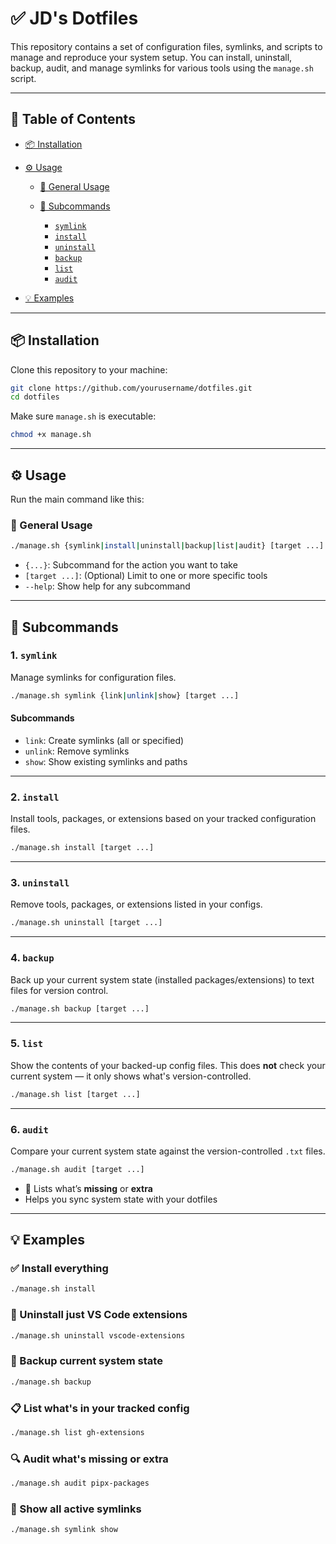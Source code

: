 # ✅ JD's Dotfiles

This repository contains a set of configuration files, symlinks, and scripts to manage and reproduce your system setup. You can install, uninstall, backup, audit, and manage symlinks for various tools using the `manage.sh` script.

---

## 📑 Table of Contents

* [📦 Installation](#-installation)
* [⚙️ Usage](#️-usage)

  * [🔧 General Usage](#-general-usage)
  * [🧩 Subcommands](#-subcommands)

    * [`symlink`](#1-symlink)
    * [`install`](#2-install)
    * [`uninstall`](#3-uninstall)
    * [`backup`](#4-backup)
    * [`list`](#5-list)
    * [`audit`](#6-audit)
* [💡 Examples](#-examples)

---

## 📦 Installation

Clone this repository to your machine:

```bash
git clone https://github.com/yourusername/dotfiles.git
cd dotfiles
```

Make sure `manage.sh` is executable:

```bash
chmod +x manage.sh
```

---

## ⚙️ Usage

Run the main command like this:

### 🔧 General Usage

```bash
./manage.sh {symlink|install|uninstall|backup|list|audit} [target ...]
```

* `{...}`: Subcommand for the action you want to take
* `[target ...]`: (Optional) Limit to one or more specific tools
* `--help`: Show help for any subcommand

---

## 🧩 Subcommands

### 1. `symlink`

Manage symlinks for configuration files.

```bash
./manage.sh symlink {link|unlink|show} [target ...]
```

#### Subcommands

* `link`: Create symlinks (all or specified)
* `unlink`: Remove symlinks
* `show`: Show existing symlinks and paths

---

### 2. `install`

Install tools, packages, or extensions based on your tracked configuration files.

```bash
./manage.sh install [target ...]
```

---

### 3. `uninstall`

Remove tools, packages, or extensions listed in your configs.

```bash
./manage.sh uninstall [target ...]
```

---

### 4. `backup`

Back up your current system state (installed packages/extensions) to text files for version control.

```bash
./manage.sh backup [target ...]
```

---

### 5. `list`

Show the contents of your backed-up config files. This does **not** check your current system — it only shows what's version-controlled.

```bash
./manage.sh list [target ...]
```

---

### 6. `audit`

Compare your current system state against the version-controlled `.txt` files.

```bash
./manage.sh audit [target ...]
```

* 🔎 Lists what’s **missing** or **extra**
* Helps you sync system state with your dotfiles

---

## 💡 Examples

### ✅ Install everything

```bash
./manage.sh install
```

### 🧼 Uninstall just VS Code extensions

```bash
./manage.sh uninstall vscode-extensions
```

### 💾 Backup current system state

```bash
./manage.sh backup
```

### 📋 List what's in your tracked config

```bash
./manage.sh list gh-extensions
```

### 🔍 Audit what's missing or extra

```bash
./manage.sh audit pipx-packages
```

### 🔗 Show all active symlinks

```bash
./manage.sh symlink show
```
